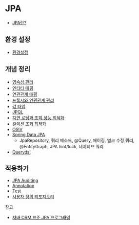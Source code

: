 # JPA

* [JPA란?](JPA/JPA.md)



## 환경 설정

* [환경설정](Setting/Setting.md)



## 개념 정리

* [영속성 관리](Persistence-Context-Management/Persistence-Context-Management.md)
* [엔티티 매핑](entity-mapping/entity-mapping.md)
* [연관관계 매핑](Relationship-Mapping/Relationship-Mapping.md)
* [프록시와 연관관계 관리](Proxy-And-Relationship-Management/Proxy-And-Relationship-Management.md)
* [값 타입](Value-Type/Value-Type.md)
* [JPQL](JPQL/JPQL.md)
* [지연 로딩과 조회 성능 최적화](Lazy-Loading-And-Optimaization-Of-Inquiry/Lazy-Loading-And-Optimaization-Of-Inquiry.md)
* [컬렉션 조회 최적화](Optimized-Collection-Inquiry/Optimized-Collection-Inquiry.md)
* [OSIV](OSIV/OSIV.md)
* [Spring Data JPA](Spring-Data-JPA/Spring-Data-JPA.md)
  * JpaRepository, 쿼리 메소드, @Query, 페이징, 벌크 수정 쿼리, @EntityGraph, JPA hint/lock, 네이티브 쿼리
* [Querydsl](Querydsl/README.md)



## 적용하기

*  [JPA Auditing](JPA-Auditing/JPA-Auditing.md)
* [Annotation](Annotation/Annotation.md)
* [Test](Test/Test.md)
* [사용자 정의 리포지토리](Custom-Repository/Custom-Repository.md) 



참고

* [자바 ORM 표준 JPA 프로그래밍](http://www.kyobobook.co.kr/product/detailViewKor.laf?mallGb=KOR&ejkGb=KOR&barcode=9788960777330)

